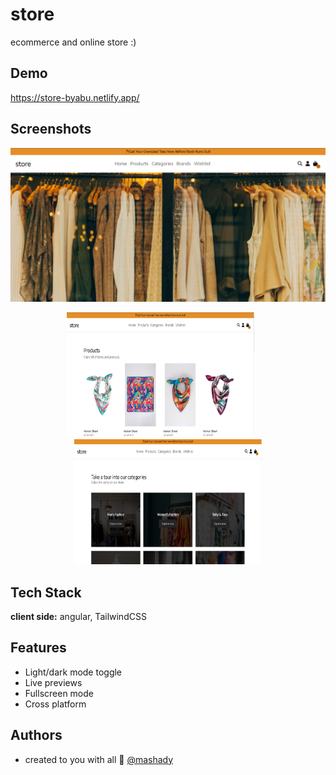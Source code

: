 # store

ecommerce and online store :)

## Demo

https://store-byabu.netlify.app/

## Screenshots

![App Screenshot](promo/Capture1.PNG)

<p style="text-align: center;">
  <img src="promo/Capture2.PNG" height="200" width="300px" />
  &nbsp;&nbsp;&nbsp;&nbsp;&nbsp;
  <img src="promo/Capture3.PNG" height="200" width="300px" />
  
</p>

## Tech Stack

**client side:** angular, TailwindCSS

## Features

- Light/dark mode toggle
- Live previews
- Fullscreen mode
- Cross platform

## Authors

- created to you with all 💜 [@mashady](https://www.github.com/mashady)
